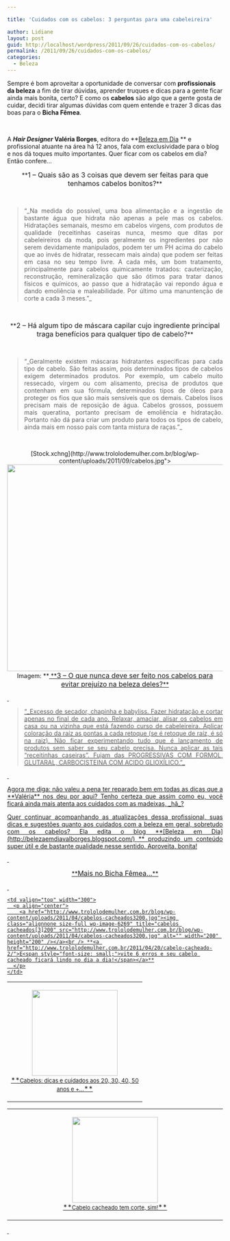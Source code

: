 ```yaml
---

title: 'Cuidados com os cabelos: 3 perguntas para uma cabeleireira'

author: Lidiane
layout: post
guid: http://localhost/wordpress/2011/09/26/cuidados-com-os-cabelos/
permalink: /2011/09/26/cuidados-com-os-cabelos/
categories:
  - Beleza
---
```

Sempre é bom aproveitar a oportunidade de conversar com **profissionais da beleza** a fim de tirar dúvidas, aprender truques e dicas para a gente ficar ainda mais bonita, certo? E como os **cabelos** são algo que a gente gosta de cuidar, decidi tirar algumas dúvidas com quem entende e trazer 3 dicas das boas para o **Bicha Fêmea**.

&nbsp;

A **_Hair Designer_ Valéria Borges**, editora do **[Beleza em Dia](http://belezaemdiavalborges.blogspot.com/) ** e profissional atuante na área há 12 anos, fala com exclusividade para o blog e nos dá toques muito importantes. Quer ficar com os cabelos em dia? Então confere…

<!--more-->

<p align="center">
  **<span style="font-size: medium;">1 &#8211; Quais são as 3 coisas que devem ser feitas para que tenhamos cabelos bonitos?</span>**
</p>

&nbsp;

> <p align="justify">
>   “_Na medida do possível, uma boa alimentação e a ingestão de bastante água que hidrata não apenas a pele mas os cabelos. Hidratações semanais, mesmo em cabelos virgens, com produtos de qualidade (receitinhas caseiras nunca, mesmo que ditas por cabeleireiros da moda, pois geralmente os ingredientes por não serem devidamente manipulados, podem ter um PH acima do cabelo que ao invés de hidratar, ressecam mais ainda) que podem ser feitas em casa no seu tempo livre. A cada mês, um bom tratamento, principalmente para cabelos quimicamente tratados: cauterização, reconstrução, remineralização que são ótimos para tratar danos físicos e químicos, ao passo que a hidratação vai repondo água e dando emoliência e maleabilidade. Por último uma manuntenção de corte a cada 3 meses.”_
> </p>

&nbsp;

<p align="center">
  **<span style="font-size: medium;">2 &#8211; Há algum tipo de máscara capilar cujo ingrediente principal traga benefícios para qualquer tipo de cabelo?</span>**
</p>

&nbsp;

> <p align="justify">
>   “_Geralmente existem máscaras hidratantes especificas para cada tipo de cabelo. São feitas assim, pois determinados tipos de cabelos exigem determinados produtos. Por exemplo, um cabelo muito ressecado, virgem ou com alisamento, precisa de produtos que contenham em sua fórmula, determinados tipos de óleos para proteger os fios que são mais sensíveis que os demais. Cabelos lisos precisam mais de reposição de água. Cabelos grossos, possuem mais queratina, portanto precisam de emoliência e hidratação. Portanto não dá para criar um produto para todos os tipos de cabelo, ainda mais em nosso país com tanta mistura de raças.”_
> </p>

&nbsp;

<p align="center">
  [Stock.xchng](http://www.trololodemulher.com.br/blog/wp-content/uploads/2011/09/cabelos.jpg"><img class="alignnone size-full wp-image-6950" title="cabelos" src="http://www.trololodemulher.com.br/blog/wp-content/uploads/2011/09/cabelos.jpg" alt="" width="600" height="482" /></a><br /> Imagem: **<a href="http://www.sxc.hu/) **
</p>

&nbsp;

<p align="center">
  **<span style="font-size: medium;">3 &#8211; O que nunca deve ser feito nos cabelos para evitar prejuízo na beleza deles?</span>**
</p>

&nbsp;

> <p align="justify">
>   “_Excesso de secador, chapinha e babyliss. Fazer hidratação e cortar apenas no final de cada ano. Relaxar, amaciar, alisar os cabelos em casa ou na vizinha que está fazendo curso de cabeleireira. Aplicar coloração da raíz as pontas a cada retoque (se é retoque de raíz, é só na raiz). Não ficar experimentando tudo que é lançamento de produtos sem saber se seu cabelo precisa. Nunca aplicar as tais &#8220;receitinhas caseiras&#8221;. Fujam das PROGRESSIVAS COM FORMOL, GLUTARAL, CARBOCISTEINA COM ACIDO GLIOXÍLICO.”_
> </p>

&nbsp;

<p align="justify">
  Agora me diga: não valeu a pena ter reparado bem em todas as dicas que a **Valéria** nos deu por aqui? Tenho certeza que assim como eu, você ficará ainda mais atenta aos cuidados com as madeixas, _hã_?
</p>

<p align="justify">
  Quer continuar acompanhando as atualizações dessa profissional, suas dicas e sugestões quanto aos cuidados com a beleza em geral, sobretudo com os cabelos? Ela edita o blog **[Beleza em Dia](http://belezaemdiavalborges.blogspot.com/) ** produzindo um conteúdo super útil e de bastante qualidade nesse sentido. Aproveita, bonita!
</p>

&nbsp;

<p align="center">
  **<span style="font-size: medium;">Mais no Bicha Fêmea…</span>**
</p>

&nbsp;

<table width="600" border="0" cellspacing="0" cellpadding="2">
  <tr>
    <td valign="top" width="300">
      <p align="center">
        <a href="http://www.trololodemulher.com.br/blog/wp-content/uploads/2011/07/cabelos200.jpg"><img class="alignnone size-full wp-image-6581" title="cabelos200" src="http://www.trololodemulher.com.br/blog/wp-content/uploads/2011/07/cabelos200.jpg" alt="" width="200" height="200" /></a><br /> **<a href="http://www.trololodemulher.com.br/2011/07/11/cabelos-dicas-e-cuidados/"><span style="font-size: small;">Cabelos: dicas e cuidados aos 20, 30, 40, 50 anos e +…</span></a>**
      </p>
    </td>
    
    <td valign="top" width="300">
      <p align="center">
        <a href="http://www.trololodemulher.com.br/blog/wp-content/uploads/2011/04/cabelos-cacheados3200.jpg"><img class="alignnone size-full wp-image-6269" title="cabelos cacheados[3]200" src="http://www.trololodemulher.com.br/blog/wp-content/uploads/2011/04/cabelos-cacheados3200.jpg" alt="" width="200" height="200" /></a><br /> **<a href="http://www.trololodemulher.com.br/2011/04/20/cabelo-cacheado-2/">E<span style="font-size: small;">vite 6 erros e seu cabelo cacheado ficará lindo no dia a dia!</span></a>**
      </p>
    </td>
  </tr>
</table>

<table width="600" border="0" cellspacing="0" cellpadding="2">
  <tr>
    <td valign="top" width="600">
      <p align="center">
        <a href="http://www.trololodemulher.com.br/blog/wp-content/uploads/2010/02/foto-7-200.jpg"><img class="alignnone size-full wp-image-4391" title="foto 7 200" src="http://www.trololodemulher.com.br/blog/wp-content/uploads/2010/02/foto-7-200.jpg" alt="" width="200" height="200" /></a><br /> **<a href="http://www.trololodemulher.com.br/2010/02/23/cabelo-cacheado/"><span style="font-size: small;">Cabelo cacheado tem corte, sim!</span></a>**
      </p>
    </td>
  </tr>
</table>

&nbsp;
